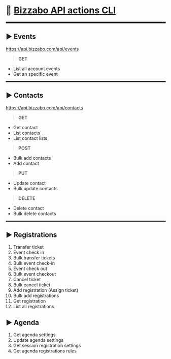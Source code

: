 # :yellow_heart: [Bizzabo API actions CLI](https://github.com/memosk8/update-reg)

<hr style="border: 2px solid black">

## :arrow_forward: Events 

 https://api.bizzabo.com/api/events 

 > __GET__

 - List all account events
 - Get an specific event

<hr style="border: 1px solid black">

## :arrow_forward: Contacts 

 https://api.bizzabo.com/api/contacts

 > __GET__ 

  + Get contact
  + List contacts
  + List contact lists

 > __POST__

  + Bulk add contacts
  + Add contact

 > __PUT__

  + Update contact
  + Bulk update contacts

 > __DELETE__

  + Delete contact
  + Bulk delete contacts

<hr style="border: 1px solid black">

## :arrow_forward: Registrations

  01. Transfer ticket
  02. Event check in
  03. Bulk transfer tickets
  04. Bulk event check-in
  05. Event check out
  06. Bulk event checkout
  07. Cancel ticket
  08. Bulk cancel ticket
  09. Add registration (Assign ticket)
  10. Bulk add registrations
  11. Get registration
  12. List all registrations

## :arrow_forward: Agenda

  01. Get agenda settings
  02. Update agenda settings
  03. Get session registration settings
  04. Get agenda registrations rules
